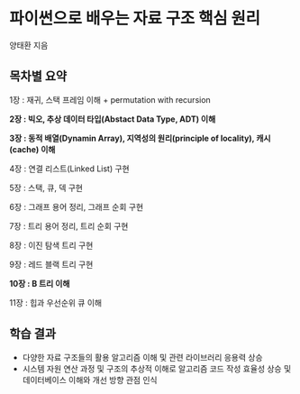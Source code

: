# 파이썬으로 배우는 자료 구조 핵심 원리  

양태환 지음  

## 목차별 요약  

1장 : 재귀, 스택 프레임 이해  + permutation with recursion  

**2장 : 빅오, 추상 데이터 타입(Abstact Data Type, ADT) 이해**  

**3장 : 동적 배열(Dynamin Array), 지역성의 원리(principle of locality), 캐시(cache) 이해**  

4장 : 연결 리스트(Linked List) 구현  

5장 : 스택, 큐, 덱 구현  

6장 : 그래프 용어 정리, 그래프 순회 구현  

7장 : 트리 용어 정리, 트리 순회 구현  

8장 : 이진 탐색 트리 구현  

9장 : 레드 블랙 트리 구현  

**10장 : B 트리 이해**  

11장 : 힙과 우선순위 큐 이해  

## 학습 결과  

- 다양한 자료 구조들의 활용 알고리즘 이해 및 관련 라이브러리 응용력 상승  
- 시스템 자원 연산 과정 및 구조의 추상적 이해로 알고리즘 코드 작성 효율성 상승 및 데이터베이스 이해와 개선 방향 관점 인식  
